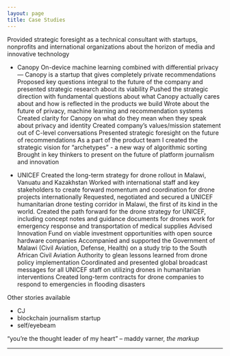 ```yaml
---
layout: page
title: Case Studies
---
```


Provided strategic foresight as a technical consultant with startups, nonprofits and international organizations about the horizon of media and innovative technology 


- Canopy
On-device machine learning combined with differential privacy — Canopy is a startup that gives completely private recommendations 
Proposed key questions integral to the future of the company and presented strategic research about its viability
Pushed the strategic direction with fundamental questions about what Canopy actually cares about and how is reflected in the products we build 
Wrote about the future of privacy, machine learning and recommendation systems
Created clarity for Canopy on what do they mean when they speak about privacy and identity
Created company’s values/mission statement out of C-level conversations
Presented strategic foresight on the future of recommendations
As a part of the product team I created the strategic vision for “archetypes” - a new way of algorithmic sorting 
Brought in key thinkers to present on the future of platform journalism and innovation


- UNICEF
Created the long-term strategy for drone rollout in Malawi, Vanuatu and Kazakhstan
Worked with international staff and key stakeholders to create forward momentum and coordination for drone projects internationally
Requested, negotiated and secured a UNICEF humanitarian drone testing corridor in Malawi, the first of its kind in the world. Created the path forward for the drone strategy for UNICEF, including concept notes and guidance documents for drones work for emergency response and transportation of medical supplies
Advised Innovation Fund on viable investment opportunities with open source hardware companies
Accompanied and supported the Government of Malawi (Civil Aviation, Defense, Health) on a study trip to the South African Civil Aviation Authority to glean lessons learned from drone policy implementation
Coordinated and presented global broadcast messages for all UNICEF staff on utilizing drones in humanitarian interventions
Created long-term contracts for drone companies to respond to emergencies in flooding disasters 

Other stories available

- CJ
- blockchain journalism startup
- self/eyebeam


“you’re the thought leader of my heart” – maddy varner, _the markup_






***